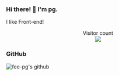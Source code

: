 ### Hi there! 👋 I'm pg.

I like Front-end!

<p align="center"> 
  Visitor count<br>
  <img src="https://profile-counter.glitch.me/fee-pg/count.svg" />
</p>

### GitHub
![fee-pg's github](https://github-readme-stats.vercel.app/api?username=fee-pg&show_icons=true&title_color=FF4C3B&icon_color=FFD034&text_color=333333&bg_color=ffffff)

<!--
**fee-pg/fee-pg** is a ✨ _special_ ✨ repository because its `README.md` (this file) appears on your GitHub profile.

Here are some ideas to get you started:

- 🔭 I’m currently working on ...
- 🌱 I’m currently learning ...
- 👯 I’m looking to collaborate on ...
- 🤔 I’m looking for help with ...
- 💬 Ask me about ...
- 📫 How to reach me: ...
- 😄 Pronouns: ...
- ⚡ Fun fact: ...
-->

